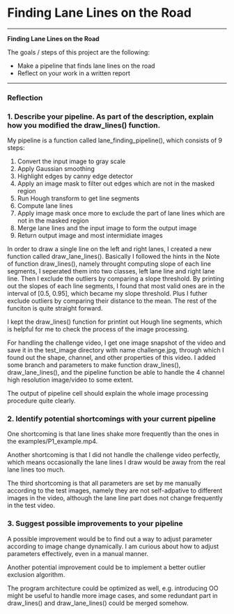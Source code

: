 # **Finding Lane Lines on the Road** 


---

**Finding Lane Lines on the Road**

The goals / steps of this project are the following:
* Make a pipeline that finds lane lines on the road
* Reflect on your work in a written report


[//]: # (Image References)

[image1]: ./examples/grayscale.jpg "Grayscale"

---

### Reflection

### 1. Describe your pipeline. As part of the description, explain how you modified the draw_lines() function.

My pipeline is a function called lane_finding_pipeline(), which consists of 9 steps:

1) Convert the input image to gray scale
2) Apply Gaussian smoothing
3) Highlight edges by canny edge detector
4) Apply an image mask to filter out edges which are not in the masked region
5) Run Hough transform to get line segments
6) Compute lane lines
7) Apply image mask once more to exclude the part of lane lines which are not in the masked region
8) Merge lane lines and the input image to form the output image
9) Return output image and most intermidiate images 


In order to draw a single line on the left and right lanes, I created a new function called draw_lane_lines(). Basically I followed the hints in the Note of function draw_lines(), namely throught computing slope of each line segments, I seperated them into two classes, left lane line and right lane line. Then I exclude the outliers by comparing a slope threshold. By printing out the slopes of each line segments, I found that most valid ones are in the interval of [0.5, 0.95], which became my slope threshold. Plus I futher exclude outliers by comparing their distance to the mean. The rest of the funciton is quite straight forward. 


I kept the draw_lines() function for printint out Hough line segments, which is helpful for me to check the process of the image processing.


For handling the challenge video, I get one image snapshot of the video and save it in the test_image directory with name challenge.jpg, through which I found out the shape, channel, and other properties of this video. I added some branch and parameters to make function draw_lines(), draw_lane_lines(), and the pipeline function be able to handle the 4 channel high resolution image/video to some extent.


The output of pipeline cell should explain the whole image processing procedure quite clearly.


### 2. Identify potential shortcomings with your current pipeline


One shortcoming is that lane lines shake more frequently than the ones in the examples/P1_example.mp4.

Another shortcoming is that I did not handle the challenge video perfectly, which means occasionally the lane lines I draw would be away from the real lane lines too much.

The third shortcoming is that all parameters are set by me manually according to the test images, namely they are not self-adpative to different images in the video, although the lane line part does not change frequently in the test video.


### 3. Suggest possible improvements to your pipeline


A possible improvement would be to find out a way to adjust parameter according to image change dynamically. I am curious about how to adjust parameters effectively, even in a manual manner.

Another potential improvement could be to implement a better outlier exclusion algorithm.

The program architecture could be optimized as well, e.g. introducing OO might be useful to handle more image cases, and some redundant part in draw_lines() and draw_lane_lines() could be merged somehow.
